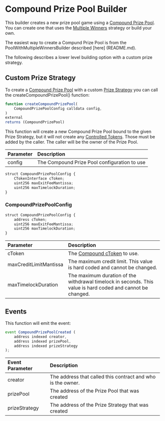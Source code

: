 # Compound Prize Pool Builder

This builder creates a new prize pool game using a [Compound Prize Pool](../prize-pool/compound-prize-pool.md).  
You can create one that uses the [Multiple Winners](../prize-strategy/multiple-winners/) strategy or build your own.

The easiest way to create a Compund Prize Pool is from the PoolWithMultipleWinnersBuilder described [here] (README.md).

The following describes a lower level building option with a custom prize strategy. 




## Custom Prize Strategy

To create a [Compound Prize Pool](../prize-pool/compound-prize-pool.md) with a custom [Prize Strategy](../prize-strategy/) you can call the createCompoundPrizePool\(\) function:

```javascript
function createCompoundPrizePool(
    CompoundPrizePoolConfig calldata config,
)
external
returns (CompoundPrizePool)
```

This function will create a new Compound Prize Pool bound to the given Prize Strategy, but it will not create any [Controlled Tokens](../prize-pool/#controlled-tokens).  Those must be added by the caller.  The caller will be the owner of the Prize Pool.

| Parameter | Description |
| :--- | :--- |
| config | The Compound Prize Pool configuration to use |

```javascript
struct CompoundPrizePoolConfig {
    CTokenInterface cToken;
    uint256 maxExitFeeMantissa;
    uint256 maxTimelockDuration;
}
```

### CompoundPrizePoolConfig

```javascript
struct CompoundPrizePoolConfig {
    address cToken;
    uint256 maxExitFeeMantissa;
    uint256 maxTimelockDuration;
}
```

| Parameter | Description |
| :--- | :--- |
| cToken | The [Compound cToken](https://compound.finance/docs/ctokens) to use. |
| maxCreditLimitMantissa | The maximum credit limit. This value is hard coded and cannot be changed. |
| maxTimelockDuration | The maximum duration of the withdrawal timelock in seconds.  This value is hard coded and cannot be changed. |

## Events

This function will emit the event:

```javascript
event CompoundPrizePoolCreated (
    address indexed creator,
    address indexed prizePool,
    address indexed prizeStrategy
);
```

| Event Parameter | Description |
| :--- | :--- |
| creator | The address that called this contract and who is the owner. |
| prizePool | The address of the Prize Pool that was created |
| prizeStrategy | The address of the Prize Strategy that was created |

